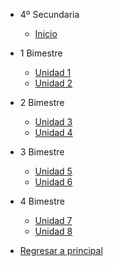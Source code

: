 - 4º Secundaria

  - [<i class="bi bi-house"></i> Inicio](4-secundaria/inicio)

- 1 Bimestre

  - [Unidad 1](4-secundaria/unidad-1.md)
  - [Unidad 2](4-secundaria/unidad-2.md)

- 2 Bimestre 

  - [Unidad 3](4-secundaria/unidad-3.md)
  - <i class="bi bi-arrow-right-square"></i>  [Unidad 4](4-secundaria/unidad-4.md)

- 3 Bimestre

  - [Unidad 5](4-secundaria/unidad-5.md)
  - [Unidad 6](4-secundaria/unidad-6.md)

- 4 Bimestre

  - [Unidad 7](4-secundaria/unidad-7.md)
  - [Unidad 8](4-secundaria/unidad-8.md)

- [<i class="bi bi-caret-left-square"></i> Regresar a principal](/)

